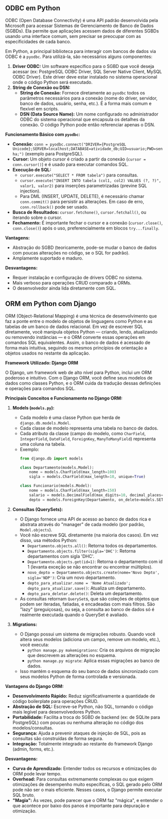 ## ODBC em Python

ODBC (Open Database Connectivity) é uma API padrão desenvolvida pela Microsoft para acessar Sistemas de Gerenciamento de Banco de Dados (SGBDs). Ela permite que aplicações acessem dados de diferentes SGBDs usando uma interface comum, sem precisar se preocupar com as especificidades de cada banco.

Em Python, a principal biblioteca para interagir com bancos de dados via ODBC é a `pyodbc`. Para utilizá-la, são necessários alguns componentes:

1.  **Driver ODBC:** Um software específico para o SGBD que você deseja acessar (ex: PostgreSQL ODBC Driver, SQL Server Native Client, MySQL ODBC Driver). Este driver deve estar instalado no sistema operacional onde o código Python será executado.
2.  **String de Conexão ou DSN:**
    * **String de Conexão:** Fornece diretamente ao `pyodbc` todos os parâmetros necessários para a conexão (nome do driver, servidor, banco de dados, usuário, senha, etc.). É a forma mais comum e flexível em scripts.
    * **DSN (Data Source Name):** Um nome configurado no administrador ODBC do sistema operacional que encapsula os detalhes da conexão. O código Python pode então referenciar apenas o DSN.

**Funcionamento Básico com `pyodbc`:**

* **Conexão:** `conn = pyodbc.connect("DRIVER={PostgreSQL Unicode};SERVER=localhost;DATABASE=atividade_db;UID=usuario;PWD=senha;")` (exemplo para PostgreSQL).
* **Cursor:** Um objeto cursor é criado a partir da conexão (`cursor = conn.cursor()`) e é usado para executar comandos SQL.
* **Execução de SQL:**
    * `cursor.execute("SELECT * FROM tabela")` para consultas.
    * `cursor.execute("INSERT INTO tabela (col1, col2) VALUES (?, ?)", valor1, valor2)` para inserções parametrizadas (previne SQL injection).
    * Para DML (INSERT, UPDATE, DELETE), é necessário chamar `conn.commit()` para persistir as alterações. Em caso de erro, `conn.rollback()` pode ser usado.
* **Busca de Resultados:** `cursor.fetchone()`, `cursor.fetchall()`, ou iterando sobre o cursor.
* **Fechamento:** É importante fechar o cursor e a conexão (`cursor.close()`, `conn.close()`) após o uso, preferencialmente em blocos `try...finally`.

**Vantagens:**
* Abstração do SGBD (teoricamente, pode-se mudar o banco de dados com poucas alterações no código, se o SQL for padrão).
* Amplamente suportado e maduro.

**Desvantagens:**
* Requer instalação e configuração de drivers ODBC no sistema.
* Mais verboso para operações CRUD comparado a ORMs.
* O desenvolvedor ainda lida diretamente com SQL.

## ORM em Python com Django

ORM (Object-Relational Mapping) é uma técnica de desenvolvimento que faz a ponte entre o modelo de objetos de linguagens como Python e as tabelas de um banco de dados relacional. Em vez de escrever SQL diretamente, você manipula objetos Python — criando, lendo, atualizando ou removendo instâncias — e o ORM converte essas operações em comandos SQL equivalentes. Assim, o banco de dados é acessado de forma mais intuitiva, seguindo os mesmos princípios de orientação a objetos usados no restante da aplicação.

**Framework Utilizado: Django ORM**

O Django, um framework web de alto nível para Python, inclui um ORM poderoso e intuitivo. Com o Django ORM, você define seus modelos de dados como classes Python, e o ORM cuida da tradução dessas definições e operações para comandos SQL.

**Principais Conceitos e Funcionamento no Django ORM:**

1.  **Models (`models.py`):**
    * Cada modelo é uma classe Python que herda de `django.db.models.Model`.
    * Cada classe de modelo representa uma tabela no banco de dados.
    * Cada atributo da classe (campo do modelo, como `CharField`, `IntegerField`, `DateField`, `ForeignKey`, `ManyToManyField`) representa uma coluna na tabela.
    * Exemplo:
        ```python
        from django.db import models

        class Departamento(models.Model):
            nome = models.CharField(max_length=100)
            sigla = models.CharField(max_length=10, unique=True)

        class Funcionario(models.Model):
            nome = models.CharField(max_length=150)
            salario = models.DecimalField(max_digits=10, decimal_places=2) # Exemplo, Django usa DecimalField para dinheiro
            depto = models.ForeignKey(Departamento, on_delete=models.SET_NULL, null=True)
        ```

2.  **Consultas (QuerySets):**
    * O Django fornece uma API de acesso ao banco de dados rica e abstrata através do "manager" de cada modelo (por padrão, `Model.objects`).
    * Você não escreve SQL diretamente (na maioria dos casos). Em vez disso, usa métodos Python:
        * `Departamento.objects.all()`: Retorna todos os departamentos.
        * `Departamento.objects.filter(sigla='DHC')`: Retorna departamentos com sigla 'DHC'.
        * `Departamento.objects.get(id=1)`: Retorna o departamento com id 1 (levanta exceção se não encontrar ou encontrar múltiplos).
        * `novo_depto = Departamento.objects.create(nome='Novo Depto', sigla='NDP')`: Cria um novo departamento.
        * `depto_para_atualizar.nome = 'Nome Atualizado'; depto_para_atualizar.save()`: Atualiza um departamento.
        * `depto_para_deletar.delete()`: Deleta um departamento.
    * As consultas retornam `QuerySet`s, que são coleções de objetos que podem ser iteradas, fatiadas, e encadeadas com mais filtros. São "lazy" (preguiçosas), ou seja, a consulta ao banco de dados só é realmente executada quando o QuerySet é avaliado.

3.  **Migrations:**
    * O Django possui um sistema de migrações robusto. Quando você altera seus modelos (adiciona um campo, remove um modelo, etc.), você executa:
        * `python manage.py makemigrations`: Cria os arquivos de migração que descrevem as alterações no esquema.
        * `python manage.py migrate`: Aplica essas migrações ao banco de dados.
    * Isso mantém o esquema do seu banco de dados sincronizado com seus modelos Python de forma controlada e versionada.

**Vantagens do Django ORM:**
* **Desenvolvimento Rápido:** Reduz significativamente a quantidade de código boilerplate para operações CRUD.
* **Abstração de SQL:** Escreve-se Python, não SQL, tornando o código mais legível para desenvolvedores Python.
* **Portabilidade:** Facilita a troca do SGBD de backend (ex: de SQLite para PostgreSQL) com poucas ou nenhuma alteração no código dos modelos/consultas.
* **Segurança:** Ajuda a prevenir ataques de injeção de SQL, pois as consultas são construídas de forma segura.
* **Integração:** Totalmente integrado ao restante do framework Django (admin, forms, etc.).

**Desvantagens:**
* **Curva de Aprendizado:** Entender todos os recursos e otimizações do ORM pode levar tempo.
* **Overhead:** Para consultas extremamente complexas ou que exigem otimizações de desempenho muito específicas, o SQL gerado pelo ORM pode não ser o mais eficiente. Nesses casos, o Django permite executar SQL bruto.
* **"Magia":** Às vezes, pode parecer que o ORM faz "mágica", e entender o que acontece por baixo dos panos é importante para depuração e otimização.
